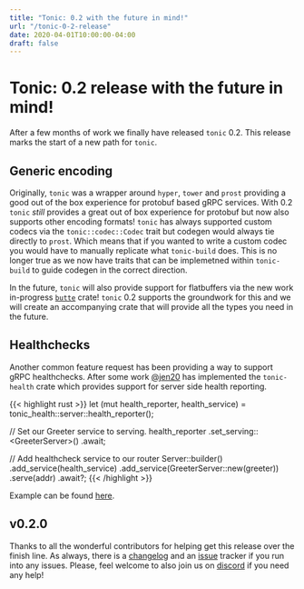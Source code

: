 ```yaml
---
title: "Tonic: 0.2 with the future in mind!"
url: "/tonic-0-2-release"
date: 2020-04-01T10:00:00-04:00
draft: false
---
```


# Tonic: 0.2 release with the future in mind!

After a few months of work we finally have released `tonic` 0.2. This
release marks the start of a new path for `tonic`.

## Generic encoding

Originally, `tonic` was a wrapper around `hyper`, `tower` and `prost` providing a
good out of the box experience for protobuf based gRPC services. With 0.2 `tonic`
_still_ provides a great out of box experience for protobuf but now also
supports other encoding formats! `tonic` has always supported custom codecs
via the `tonic::codec::Codec` trait but codegen would always tie directly to
`prost`. Which means that if you wanted to write a custom codec you would have
to manually replicate what `tonic-build` does. This is no longer true as we now
have traits that can be implemetned within `tonic-build` to guide codegen in the
correct direction.

In the future, `tonic` will also provide support for flatbuffers via the new
work in-progress [`butte`] crate! `tonic` 0.2 supports the groundwork for this
and we will create an accompanying crate that will provide all the types you need
in the future.

[`butte`]: https://github.com/butte-rs/butte

## Healthchecks

Another common feature request has been providing a way to support gRPC
healthchecks. After some work [@jen20] has implemented the `tonic-health`
crate which provides support for server side health reporting.

{{< highlight rust >}}
let (mut health_reporter, health_service) = tonic_health::server::health_reporter();

// Set our Greeter service to serving.
health_reporter
        .set_serving::<GreeterServer<MyGreeter>>()
        .await;

// Add healthcheck service to our router
Server::builder()
    .add_service(health_service)
    .add_service(GreeterServer::new(greeter))
    .serve(addr)
    .await?;
{{< /highlight >}}

Example can be found [here].

[@jen20]: https://github.com/jen20
[here]: https://github.com/hyperium/tonic/blob/master/examples/src/health/server.rs

## v0.2.0

Thanks to all the wonderful contributors for helping get this release over the finish
line. As always, there is a  [changelog] and
an [issue] tracker if you run into any issues. Please, feel welcome to also join us on [discord]
if you need any help!

[changelog]: https://github.com/hyperium/tonic/blob/master/CHANGELOG.md
[issue]: https://github.com/hyperium/tonic/issues
[discord]: https://discord.gg/tokio